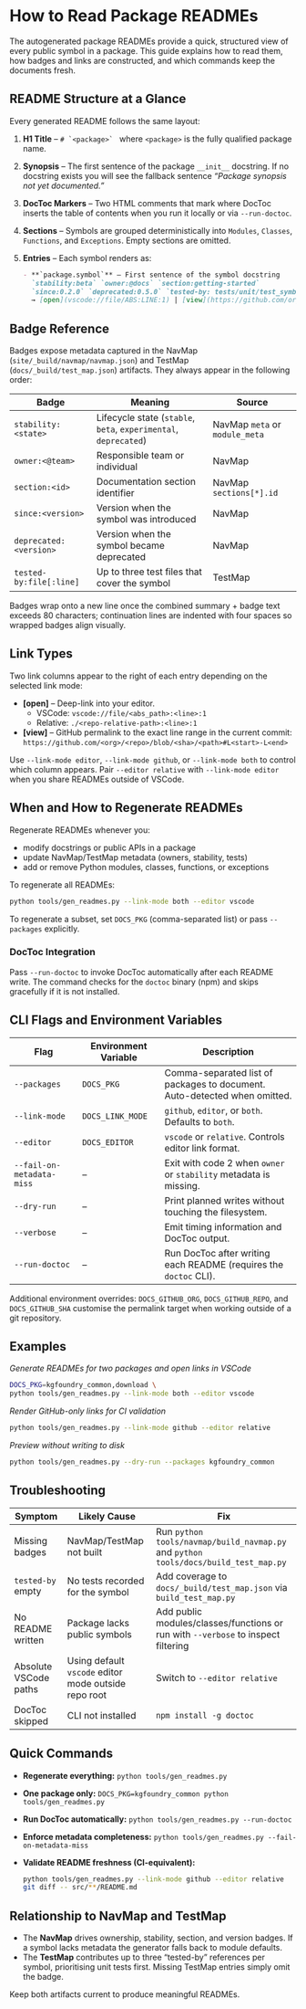 # How to Read Package READMEs

The autogenerated package READMEs provide a quick, structured view of every
public symbol in a package. This guide explains how to read them, how badges and
links are constructed, and which commands keep the documents fresh.

## README Structure at a Glance

Every generated README follows the same layout:

1. **H1 Title** – ``# `<package>` `` where ``<package>`` is the fully qualified
   package name.
2. **Synopsis** – The first sentence of the package ``__init__`` docstring. If
   no docstring exists you will see the fallback sentence
   *“Package synopsis not yet documented.”*
3. **DocToc Markers** – Two HTML comments that mark where DocToc inserts the
   table of contents when you run it locally or via `--run-doctoc`.
4. **Sections** – Symbols are grouped deterministically into
   `Modules`, `Classes`, `Functions`, and `Exceptions`. Empty sections are
   omitted.
5. **Entries** – Each symbol renders as:

   ```markdown
   - **`package.symbol`** — First sentence of the symbol docstring
     `stability:beta` `owner:@docs` `section:getting-started`
     `since:0.2.0` `deprecated:0.5.0` `tested-by: tests/unit/test_symbol.py:42`
     → [open](vscode://file/ABS:LINE:1) | [view](https://github.com/org/repo/blob/SHA/path#Lstart-Lend)
   ```

## Badge Reference

Badges expose metadata captured in the NavMap (`site/_build/navmap/navmap.json`)
and TestMap (`docs/_build/test_map.json`) artifacts. They always appear in the
following order:

| Badge | Meaning | Source |
| --- | --- | --- |
| ``stability:<state>`` | Lifecycle state (`stable`, `beta`, `experimental`, `deprecated`) | NavMap ``meta`` or ``module_meta`` |
| ``owner:<@team>`` | Responsible team or individual | NavMap |
| ``section:<id>`` | Documentation section identifier | NavMap ``sections[*].id`` |
| ``since:<version>`` | Version when the symbol was introduced | NavMap |
| ``deprecated:<version>`` | Version when the symbol became deprecated | NavMap |
| ``tested-by:file[:line]`` | Up to three test files that cover the symbol | TestMap |

Badges wrap onto a new line once the combined summary + badge text exceeds 80
characters; continuation lines are indented with four spaces so wrapped badges
align visually.

## Link Types

Two link columns appear to the right of each entry depending on the selected
link mode:

* **[open]** – Deep-link into your editor.
  * VSCode: `vscode://file/<abs_path>:<line>:1`
  * Relative: `./<repo-relative-path>:<line>:1`
* **[view]** – GitHub permalink to the exact line range in the current commit:
  `https://github.com/<org>/<repo>/blob/<sha>/<path>#L<start>-L<end>`

Use `--link-mode editor`, `--link-mode github`, or `--link-mode both` to control
which column appears. Pair `--editor relative` with `--link-mode editor` when you
share READMEs outside of VSCode.

## When and How to Regenerate READMEs

Regenerate READMEs whenever you:

* modify docstrings or public APIs in a package
* update NavMap/TestMap metadata (owners, stability, tests)
* add or remove Python modules, classes, functions, or exceptions

To regenerate all READMEs:

```bash
python tools/gen_readmes.py --link-mode both --editor vscode
```

To regenerate a subset, set `DOCS_PKG` (comma-separated list) or pass
`--packages` explicitly.

### DocToc Integration

Pass `--run-doctoc` to invoke DocToc automatically after each README write. The
command checks for the `doctoc` binary (npm) and skips gracefully if it is not
installed.

## CLI Flags and Environment Variables

| Flag | Environment Variable | Description |
| --- | --- | --- |
| `--packages` | `DOCS_PKG` | Comma-separated list of packages to document. Auto-detected when omitted. |
| `--link-mode` | `DOCS_LINK_MODE` | `github`, `editor`, or `both`. Defaults to `both`. |
| `--editor` | `DOCS_EDITOR` | `vscode` or `relative`. Controls editor link format. |
| `--fail-on-metadata-miss` | – | Exit with code 2 when `owner` or `stability` metadata is missing. |
| `--dry-run` | – | Print planned writes without touching the filesystem. |
| `--verbose` | – | Emit timing information and DocToc output. |
| `--run-doctoc` | – | Run DocToc after writing each README (requires the `doctoc` CLI). |

Additional environment overrides: `DOCS_GITHUB_ORG`, `DOCS_GITHUB_REPO`, and
`DOCS_GITHUB_SHA` customise the permalink target when working outside of a git
repository.

## Examples

*Generate READMEs for two packages and open links in VSCode*

```bash
DOCS_PKG=kgfoundry_common,download \
python tools/gen_readmes.py --link-mode both --editor vscode
```

*Render GitHub-only links for CI validation*

```bash
python tools/gen_readmes.py --link-mode github --editor relative
```

*Preview without writing to disk*

```bash
python tools/gen_readmes.py --dry-run --packages kgfoundry_common
```

## Troubleshooting

| Symptom | Likely Cause | Fix |
| --- | --- | --- |
| Missing badges | NavMap/TestMap not built | Run `python tools/navmap/build_navmap.py` and `python tools/docs/build_test_map.py` |
| `tested-by` empty | No tests recorded for the symbol | Add coverage to `docs/_build/test_map.json` via `build_test_map.py` |
| No README written | Package lacks public symbols | Add public modules/classes/functions or run with `--verbose` to inspect filtering |
| Absolute VSCode paths | Using default `vscode` editor mode outside repo root | Switch to `--editor relative` |
| DocToc skipped | CLI not installed | `npm install -g doctoc` |

## Quick Commands

* **Regenerate everything:** `python tools/gen_readmes.py`
* **One package only:** `DOCS_PKG=kgfoundry_common python tools/gen_readmes.py`
* **Run DocToc automatically:** `python tools/gen_readmes.py --run-doctoc`
* **Enforce metadata completeness:** `python tools/gen_readmes.py --fail-on-metadata-miss`
* **Validate README freshness (CI-equivalent):**

  ```bash
  python tools/gen_readmes.py --link-mode github --editor relative
  git diff -- src/**/README.md
  ```

## Relationship to NavMap and TestMap

* The **NavMap** drives ownership, stability, section, and version badges. If
  a symbol lacks metadata the generator falls back to module defaults.
* The **TestMap** contributes up to three “tested-by” references per symbol,
  prioritising unit tests first. Missing TestMap entries simply omit the badge.

Keep both artifacts current to produce meaningful READMEs.
